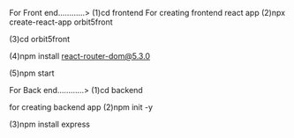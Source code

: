 
For Front end............>
(1)cd frontend
For creating frontend react app 
(2)npx create-react-app orbit5front

(3)cd orbit5front

(4)npm install react-router-dom@5.3.0

(5)npm start

For Back end............>
(1)cd backend

for creating backend app
(2)npm init -y

(3)npm install express


	

